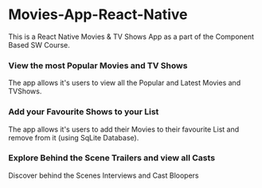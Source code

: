 # Movies-App-React-Native
This is a React Native Movies & TV Shows App as a part of the Component Based SW Course. 

### View the most Popular Movies and TV Shows
The app allows it's users to view all the Popular and Latest Movies and TVShows.

### Add your Favourite Shows to your List
The app allows it's users to add their Movies to their favourite List and remove from it (using SqLite Database).

### Explore Behind the Scene Trailers and view all Casts
Discover behind the Scenes Interviews and Cast Bloopers 
